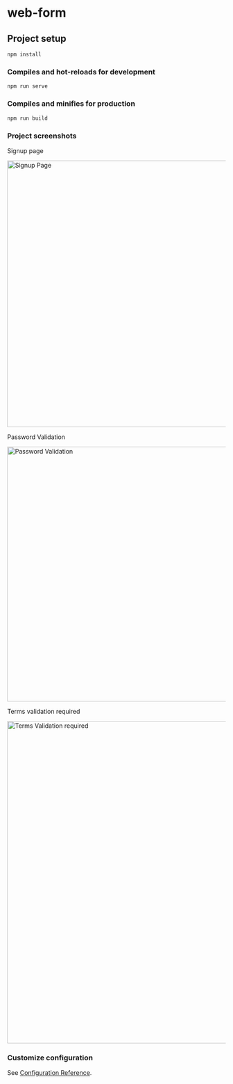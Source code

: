 # web-form

## Project setup
```
npm install
```

### Compiles and hot-reloads for development
```
npm run serve
```

### Compiles and minifies for production
```
npm run build
```

### Project screenshots
Signup page

<img width="613" alt="Signup Page" src="https://user-images.githubusercontent.com/81471385/129484534-b8c72a1b-0c4f-4873-b92b-5bf5036fa8fe.png">




Password Validation

<img width="586" alt="Password Validation" src="https://user-images.githubusercontent.com/81471385/129484563-85c0b55b-e543-4e8a-b4bf-61e21947e15a.png">




Terms validation required

<img width="741" alt="Terms Validation required" src="https://user-images.githubusercontent.com/81471385/129484570-4a9debe0-657b-4142-b4a0-f353ebbc7457.png">




### Customize configuration
See [Configuration Reference](https://cli.vuejs.org/config/).
